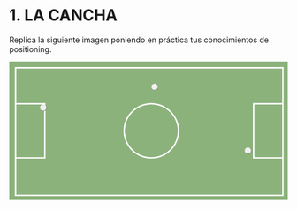 # 1. LA CANCHA
Replica la siguiente imagen poniendo en práctica tus conocimientos de positioning.

![imagen de la cancha](assets/cancha.png)
